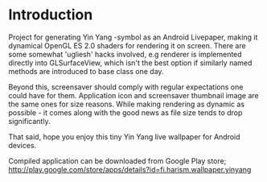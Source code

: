 Introduction
============

Project for generating Yin Yang -symbol as an Android Livepaper, making it dynamical
OpenGL ES 2.0 shaders for rendering it on screen. There are some somewhat 'ugliesh'
hacks involved, e.g renderer is implemented directly into GLSurfaceView, which
isn't the best option if similarly named methods are introduced to base class
one day.

Beyond this, screensaver should comply with regular expectations one could have for
them. Application icon and screensaver thumbnail image are the same ones for
size reasons. While making rendering as dynamic as possible - it comes along
with the good news as file size tends to drop significantly.

That said, hope you enjoy this tiny Yin Yang live wallpaper for Android devices.

Compiled application can be downloaded from Google Play store;
http://play.google.com/store/apps/details?id=fi.harism.wallpaper.yinyang